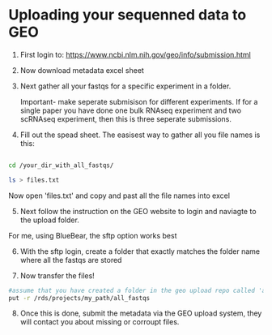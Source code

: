 # Uploading your sequenned data to GEO

1. First login to: https://www.ncbi.nlm.nih.gov/geo/info/submission.html

2. Now download metadata excel sheet

3. Next gather all your fastqs for a specific experiment in a folder.

   Important- make seperate submisison for different experiments. If for a single paper you have done one bulk RNAseq experiment and two scRNAseq experiment, then this is three seperate submissions.

4. Fill out the spead sheet. The easisest way to gather all you file names is this:

```bash

cd /your_dir_with_all_fastqs/

ls > files.txt

```

Now open 'files.txt' and copy and past all the file names into excel


5. Next follow the instruction on the GEO website to login and naviagte to the upload folder.

For me, using BlueBear, the sftp option works best


6. With the sftp login, create a folder that exactly matches the folder name where all the fastqs are stored

7. Now transfer the files!

```bash
#assume that you have created a folder in the geo upload repo called 'all_fastqs'
put -r /rds/projects/my_path/all_fastqs

```

8. Once this is done, submit the metadata via the GEO upload system, they will contact you about missing or corroupt files.
